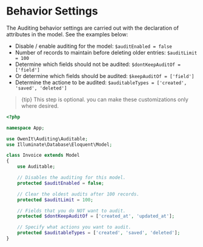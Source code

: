 # Behavior Settings

The Auditing behavior settings are carried out with the declaration of attributes in the model. See the examples below:

* Disable / enable auditing for the model: `$auditEnabled = false`
* Number of records to maintain before deleting older entries: `$auditLimit = 100`
* Determine which fields should not be audited: `$dontKeepAuditOf = ['field']`
* Or determine which fields should be audited: `$keepAuditOf = ['field']`
* Determine the actione to be audited: `$auditableTypes = ['created', 'saved', 'deleted']`

> {tip} This step is optional. you can make these customizations only where desired.

```php
<?php

namespace App;

use OwenIt\Auditing\Auditable;
use Illuminate\Database\Eloquent\Model;

class Invoice extends Model 
{
    use Auditable;

    // Disables the auditing for this model.
    protected $auditEnabled = false;

    // Clear the oldest audits after 100 records.
    protected $auditLimit = 100; 

    // Fields that you do NOT want to audit.
    protected $dontKeepAuditOf = ['created_at', 'updated_at'];

    // Specify what actions you want to audit.
    protected $auditableTypes = ['created', 'saved', 'deleted'];
}
```
